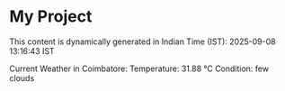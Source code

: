 # My Project

This content is dynamically generated in Indian Time (IST): 2025-09-08 13:16:43 IST


Current Weather in Coimbatore:
Temperature: 31.88 °C
Condition: few clouds
